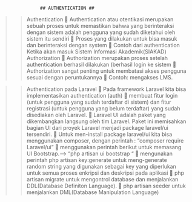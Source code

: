                     ## AUTHENTICATION ##
>> Authentication
	Authentication atau otentikasi merupakan sebuah proses untuk memastikan bahwa yang berinteraksi dengan sistem adalah pengguna yang sudah diketahui oleh sistem itu sendiri 
	Proses  yang dilakukan untuk bisa masuk dan berinteraksi dengan system 
	Contoh dari authentication Ketika akan masuk Sistem Informasi Akademik(SIAKAD)
>> Authorization
	Authorization merupakan proses setelah authentication berhasil dilakukan (berhasil login ke sistem 
	Authorization sangat penting untuk membatasi akses pengguna sesuai dengan peruntukannya 
	Contoh: mengakses LMS.

>> Authentication pada Laravel
	Pada framework Laravel kita bisa implementasikan authentication (auth)  membuat fitur login (untuk pengguna yang sudah terdaftar di sistem) dan fitur registrasi (untuk pengguna yang belum terdaftar) yang sudah disediakan oleh Laravel.
	Laravel UI adalah paket yang dikembangkan langsung oleh tim Laravel. Paket ini memisahkan bagian UI dari proyek Laravel menjadi package laravel/ui tersendiri. 
	Untuk men-install package laravel/ui kita bisa menggunakan composer, dengan perintah : 
“composer require Laravel/ui”
	menggunakan perintah berikut untuk memasang UI Bootstrap.--> “php artisan ui bootstrap “
	mengunakan perintah php artisan key:generate untuk meng-generate random string yang digunakan sebagai key yang diperlukan untuk semua proses enkripsi dan deskripsi pada aplikasi
	php artisan migrate untuk mengontrol database dan menjalankan DDL(Database Definiton Language).
	php artisan seeder untuk menjalankan DML(Database Manipulation Language)